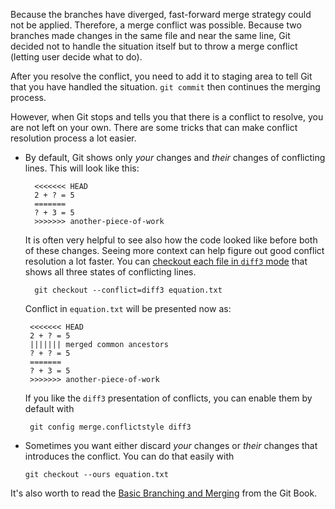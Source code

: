 Because the branches have diverged, fast-forward merge strategy could not be applied.
Therefore, a merge conflict was possible. Because two branches made changes in the same
file and near the same line, Git decided not to handle the situation itself but to
throw a merge conflict (letting user decide what to do).

After you resolve the conflict, you need to add it to staging area to tell Git that you have handled the situation. 
`git commit` then continues the merging process.

However, when Git stops and tells you that there is a conflict to resolve, you are not left on your own. There are some tricks
that can make conflict resolution process a lot easier.

 * By default, Git shows only *your* changes and *their* changes of conflicting lines. This will look like this:
 
         <<<<<<< HEAD
         2 + ? = 5
         =======
         ? + 3 = 5
         >>>>>>> another-piece-of-work
         
    It is often very helpful to see also how the code looked like before both of these changes. Seeing more context can
    help figure out good conflict resolution a lot faster. You can 
    [checkout each file in `diff3` mode](http://git-scm.com/book/en/v2/Git-Tools-Advanced-Merging#_checking_out_conflicts)
    that shows all three states of conflicting lines.
    
         git checkout --conflict=diff3 equation.txt
         
    Conflict in `equation.txt` will be presented now as:
    
        <<<<<<< HEAD
        2 + ? = 5
        ||||||| merged common ancestors
        ? + ? = 5
        =======
        ? + 3 = 5
        >>>>>>> another-piece-of-work
        
    If you like the `diff3` presentation of conflicts, you can enable them by default with
    
        git config merge.conflictstyle diff3
        
 * Sometimes you want either discard *your* changes or *their* changes that introduces the conflict. You can do that easily
   with 
    
       git checkout --ours equation.txt

It's also worth to read the [Basic Branching and Merging](http://git-scm.com/book/en/v2/Git-Branching-Basic-Branching-and-Merging) from the Git Book.
